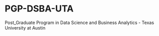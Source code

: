 # PGP-DSBA-UTA
Post_Graduate Program in Data Science and Business Analytics - Texas University at Austin
